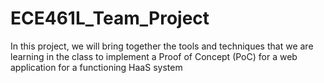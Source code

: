 # ECE461L_Team_Project
In this project, we will bring together the tools and techniques that we are learning in the class to implement a Proof of Concept (PoC) for a web application for a functioning HaaS system
